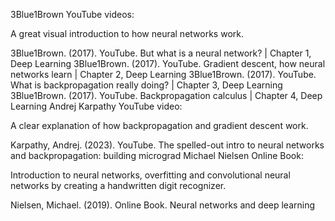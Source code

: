 3Blue1Brown YouTube videos:

A great visual introduction to how neural networks work.

3Blue1Brown. (2017). YouTube. But what is a neural network? | Chapter 1, Deep Learning
3Blue1Brown. (2017). YouTube. Gradient descent, how neural networks learn | Chapter 2, Deep Learning
3Blue1Brown. (2017). YouTube. What is backpropagation really doing? | Chapter 3, Deep Learning
3Blue1Brown. (2017). YouTube. Backpropagation calculus | Chapter 4, Deep Learning
Andrej Karpathy YouTube video:

A clear explanation of how backpropagation and gradient descent work.

Karpathy, Andrej. (2023). YouTube. The spelled-out intro to neural networks and backpropagation: building micrograd
Michael Nielsen Online Book:

Introduction to neural networks, overfitting and convolutional neural networks by creating a handwritten digit recognizer.

Nielsen, Michael. (2019). Online Book. Neural networks and deep learning
